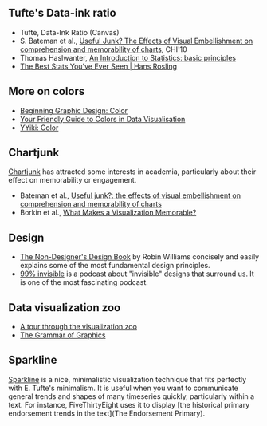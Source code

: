 ## Tufte's Data-ink ratio 

- Tufte, Data-Ink Ratio (Canvas)
- S. Bateman et al., [Useful Junk? The Effects of Visual Embellishment on comprehension and memorability of charts](http://dl.acm.org/citation.cfm?id=1753716), CHI'10
- Thomas Haslwanter, [An Introduction to Statistics: basic principles](http://work.thaslwanter.at/Stats/html/statsBasics.html)
- [The Best Stats You've Ever Seen | Hans Rosling](https://www.youtube.com/watch?v=hVimVzgtD6w)


## More on colors

- [Beginning Graphic Design: Color](https://www.youtube.com/watch?v=_2LLXnUdUIc)
- [Your Friendly Guide to Colors in Data Visualisation](https://lisacharlotterost.github.io/2016/04/22/Colors-for-DataVis/)
- [YYiki: Color](http://yyahnwiki.appspot.com/Color)

## Chartjunk

[Chartjunk](https://en.wikipedia.org/wiki/Chartjunk) has attracted some interests in academia, particularly about their effect on memorability or engagement. 
- Bateman et al., [Useful junk?: the effects of visual embellishment on comprehension and memorability of charts](https://dl.acm.org/doi/pdf/10.1145/1753326.1753716)
- Borkin et al., [What Makes a Visualization Memorable?](https://ieeexplore.ieee.org/iel7/2945/6634084/06634103.pdf)

## Design

- [The Non-Designer's Design Book](http://www.amazon.com/Non-Designers-Design-Book-3rd/dp/0321534042) by Robin Williams concisely and easily explains some of the most fundamental design principles. 
- [99% invisible](http://99percentinvisible.org) is a podcast about "invisible" designs that surround us. It is one of the most fascinating podcast. 

## Data visualization zoo

- [A tour through the visualization zoo](http://queue.acm.org/detail.cfm?id=1743567)
- [The Grammar of Graphics](http://www.amazon.com/The-Grammar-Graphics-Statistics-Computing/dp/0387245448)

## Sparkline

[Sparkline](https://en.wikipedia.org/wiki/Sparkline) is a nice, minimalistic visualization technique that fits perfectly with E. Tufte's minimalism. It is useful when you want to communicate general trends and shapes of many timeseries quickly, particularly within a text. For instance, FiveThirtyEight uses it to display [the historical primary endorsement trends in the text](The Endorsement Primary). 
